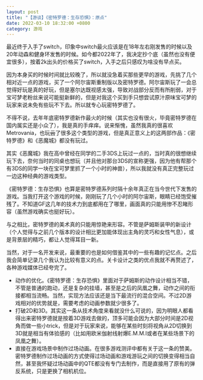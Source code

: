```yaml
---
layout: post
title: "【游谈】《密特罗德：生存恐惧》：原点"
date: 2022-03-10 18:32:00 +0800
category: 游戏
---
```


最近终于入手了switch，印象中switch最火应该是在18年左右刚发售的时候以及20年动森和健身环发售的时候。如今都2022年了，我决定抄个底（虽然也没有便宜很多），按着2k出头的价格买了switch，入手之后只感叹为啥没有早点买。

因为本身买的时候时间就比较晚了，所以就没急着买那些更早的游戏，先挑了几个相对近一点的游戏，买了一个阿尔宙斯重制版以及密特罗德。阿尔宙斯玩了一会总觉得好玩是真的好玩，但是塞尔达既视感太强，导致对战部分反而有所削弱，对于宝可梦老粉丝来说可能挺新鲜的，但是对我这个买到手只想尝试原汁原味宝可梦的玩家来说未免有些玩不下去。所以就专心玩密特罗德了。

不得不说，去年年底密特罗德新作最火的时候（其实也没有很火，毕竟密特罗德在国内属实还是小众了），我是真的手痒痒。说来惭愧，虽然我真的很喜欢Metrovania，也玩~~云~~了很多这个类型的游戏，但是真正意义上的这两部作品：《密特罗德》和《恶魔城》都没有玩过。

其实《恶魔城》我在高中曾经在同学的二手3DS上玩过一点的，当时真的很想继续玩下去，奈何当时的同桌也想玩（并且他对那台3DS的宣称更强，因为他有帮那个有3DS的同学一块在宝可梦里抓了一个小时的神兽），所以我就没有真正完整玩过一边这种经典的游戏类型。

《密特罗德：生存恐惧》也算是密特罗德系列时隔十余年真正在当今世代下发售的游戏。当我打开这个游戏的时候，刚刚玩了几个小时的阿尔宙斯，眼睛已经饱受摧残了。不知道GF这几年的技术力到底都用在了哪里，画面真的只能用惨不忍睹形容（虽然游戏确实也挺好玩）。

与之相比，密特罗德的美术真的只能用惊艳来形容。不管是萨姆斯装甲的新设计（个人觉得与之前几个版本的设计相比更加能体现出主角的灵巧和女性气息），或是背景层的精巧，都让人觉得耳目一新。

当然，对于一名开发来说，最重要的也是如何借鉴其中的一些有趣的记忆点。之后我会简单记录几个我认为比较有意义的点。关卡设计之类的优点我就不再赘述了，各种游戏媒体已经夸完了。

- 动作的优化。《密特罗德：生存恐惧》里面对于萨姆斯的动作设计相当不错，不管是普通的跑动，还是复杂的挂墙，甚至是之后的凤凰之舞，动作之间的衔接都相当流畅。当然，实现方法应该还是当下最流行的混合空间。不过2D游戏相对的优势就是，需要考虑的动画参数就少很多了。
- 打破2D和3D。其实这一条从技术角度来看就没什么可说的，因为明眼人都看得出来密特罗德就是按着3D游戏去做的，顶多可能会因为大部分时间是2D视角而做一些小trick，但是对于玩家来说，能够在某些时刻将视角从2D切换到3D就是相当有体验感的（比如用欧米伽射线射爆E.M.M.I或者在某些场景下的凤凰之舞）。
- 直接在游戏场景中制作过场动画。在很多游戏测评中都有关于这一条的赞美。密特罗德制作过场动画的方式使得过场动画和游戏游玩之间的切换变得相当自然，甚至我怀疑过场动画中的QTE都没有专门去制作，而是直接用了原有的弹反系统，只是更换了相机机位。